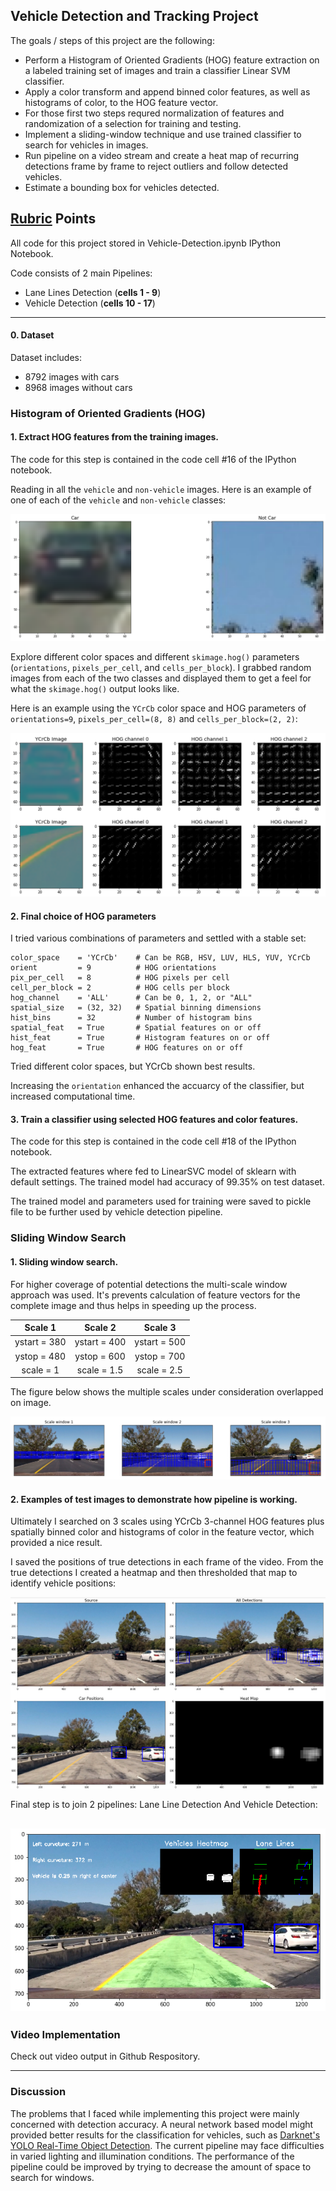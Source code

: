 ## Vehicle Detection and Tracking Project

The goals / steps of this project are the following:

* Perform a Histogram of Oriented Gradients (HOG) feature extraction on a labeled training set of images and train a classifier Linear SVM classifier.
* Apply a color transform and append binned color features, as well as histograms of color, to the HOG feature vector.
* For those first two steps requred normalization of features and randomization of a selection for training and testing.
* Implement a sliding-window technique and use trained classifier to search for vehicles in images.
* Run pipeline on a video stream and create a heat map of recurring detections frame by frame to reject outliers and follow detected vehicles.
* Estimate a bounding box for vehicles detected.

[image1]: ./output_images/image1.png
[image2]: ./output_images/image2.png
[image3]: ./output_images/image3.png
[image4]: ./output_images/image4.png
[image5]: ./output_images/image5.png
[video1]: ./project_video_processed.mp4

## [Rubric](https://review.udacity.com/#!/rubrics/513/view) Points

All code for this project stored in Vehicle-Detection.ipynb IPython Notebook.

Code consists of 2 main Pipelines:

* Lane Lines Detection (**cells 1 - 9**)
* Vehicle Detection (**cells 10 - 17**)

---
#### 0. Dataset

Dataset includes:

* 8792 images with cars
* 8968 images without cars


### Histogram of Oriented Gradients (HOG)

#### 1. Extract HOG features from the training images.

The code for this step is contained in the code cell #16 of the IPython notebook.

Reading in all the `vehicle` and `non-vehicle` images.  Here is an example of one of each of the `vehicle` and `non-vehicle` classes:

![alt text][image1]

Explore different color spaces and different `skimage.hog()` parameters (`orientations`, `pixels_per_cell`, and `cells_per_block`).  I grabbed random images from each of the two classes and displayed them to get a feel for what the `skimage.hog()` output looks like.

Here is an example using the `YCrCb` color space and HOG parameters of `orientations=9`, `pixels_per_cell=(8, 8)` and `cells_per_block=(2, 2)`:

![alt text][image2]

#### 2. Final choice of HOG parameters

I tried various combinations of parameters and settled with a stable set:

```
color_space    = 'YCrCb'    # Can be RGB, HSV, LUV, HLS, YUV, YCrCb
orient         = 9          # HOG orientations
pix_per_cell   = 8          # HOG pixels per cell
cell_per_block = 2          # HOG cells per block
hog_channel    = 'ALL'      # Can be 0, 1, 2, or "ALL"
spatial_size   = (32, 32)   # Spatial binning dimensions
hist_bins      = 32         # Number of histogram bins
spatial_feat   = True       # Spatial features on or off
hist_feat      = True       # Histogram features on or off
hog_feat       = True       # HOG features on or off
```
Tried different color spaces, but YCrCb shown best results.

Increasing the ```orientation``` enhanced the accuarcy of the classifier, but increased computational time.


#### 3. Train a classifier using selected HOG features and color features.

The code for this step is contained in the code cell #18 of the IPython notebook.

The extracted features where fed to LinearSVC model of sklearn with default settings. 
The trained model had accuracy of 99.35% on test dataset.

The trained model and parameters used for training were saved to pickle file to be further used by vehicle detection pipeline.


### Sliding Window Search

#### 1. Sliding window search.

For higher coverage of potential detections the multi-scale window approach was used. It's prevents calculation of feature vectors for the complete image and thus helps in speeding up the process.

| Scale 1       | Scale 2       | Scale 3       |
|:-------------:|:-------------:|:-------------:|
| ystart = 380  | ystart = 400  | ystart = 500  |
| ystop = 480   | ystop = 600   | ystop = 700   |
| scale = 1     | scale = 1.5   | scale = 2.5   |

The figure below shows the multiple scales under consideration overlapped on image.

![alt text][image3]

#### 2. Examples of test images to demonstrate how pipeline is working.

Ultimately I searched on 3 scales using YCrCb 3-channel HOG features plus spatially binned color and histograms of color in the feature vector, which provided a nice result.

I saved the positions of true detections in each frame of the video. From the true detections I created a heatmap and then thresholded that map to identify vehicle positions:

![alt text][image4]

Final step is to join 2 pipelines: Lane Line Detection And Vehicle Detection:

![alt text][image5]
---

### Video Implementation

Check out video output in Github Respository.

---

### Discussion

The problems that I faced while implementing this project were mainly concerned with detection accuracy. A neural network based model might provided better results for the classification for vehicles, such as [Darknet's YOLO Real-Time Object Detection](https://pjreddie.com/darknet/yolo/). The current pipeline may face difficulties in varied lighting and illumination conditions. The performance of the pipeline could be improved by trying to decrease the amount of space to search for windows.
